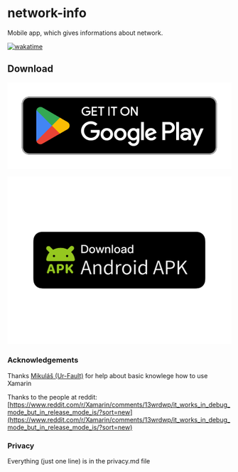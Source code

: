 # network-info
Mobile app, which gives informations about network.

[![wakatime](https://wakatime.com/badge/github/filip2cz/network-info.svg?8)](https://wakatime.com/badge/github/filip2cz/network-info)

## Download

[![Google Play](https://raw.githubusercontent.com/filip2cz/network-info/main/assets/badges/googleplay.png)](https://play.google.com/store/apps/details?id=eu.fkomarek.network_info)

[![APK file](https://raw.githubusercontent.com/filip2cz/network-info/main/assets/badges/apk.png)](https://github.com/filip2cz/network-info/releases/download/v0.4/eu.fkomarek.network_info.apk)

### Acknowledgements
Thanks [Mikuláš (Ur-Fault)](https://github.com/ur-fault) for help about basic knowlege how to use Xamarin

Thanks to the people at reddit: [https://www.reddit.com/r/Xamarin/comments/13wrdwp/it_works_in_debug_mode_but_in_release_mode_is/?sort=new](https://www.reddit.com/r/Xamarin/comments/13wrdwp/it_works_in_debug_mode_but_in_release_mode_is/?sort=new)

### Privacy

Everything (just one line) is in the privacy.md file